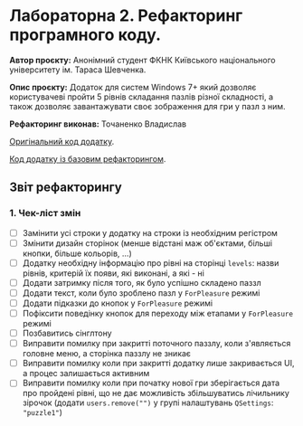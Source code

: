 # Лабораторна 2. Рефакторинг програмного коду.

**Автор проєкту:** Анонімний студент ФКНК Київського національного університету ім. Тараса Шевченка.

**Опис проєкту:** Додаток для систем Windows 7+ який дозволяє користувачеві пройти 5 рівнів складання пазлів різної складності, а також дозволяє завантажувати своє зображення для гри у пазл з ним.

**Рефакторинг виконав:** Точаненко Владислав

[Оригінальний код додатку](https://github.com/knu-5-tochanenko/SoftwareReengineering/tree/master/Lab_1/Original).

[Код додатку із базовим рефакторингом](https://github.com/knu-5-tochanenko/SoftwareReengineering/tree/master/Lab_1/Refactored).

## Звіт рефакторингу

### 1. Чек-ліст змін

* [ ] Замінити усі строки у додатку на строки із необхідним регістром
* [ ] Змінити дизайн сторінок (менше відстані маж об'єктами, більші кнопки, більше кольорів, ...)
* [ ] Додатку необхідну інформацію про рівні на сторінці `levels`: назви рівнів, критерій їх появи, які виконані, а які - ні
* [ ] Додати затримку після того, як було успішно складено паззл
* [ ] Додати текст, коли було зроблено пазл у `ForPleasure` режимі
* [ ] Додати підказки до кнопок у `ForPleasure` режимі
* [ ] Пофіксити поведінку кнопок для переходу між етапами у `ForPleasure` режимі
* [ ] Позбавитись сінглтону
* [ ] Виправити помилку при закритті поточного паззлу, коли з'являється головне меню, а сторінка паззлу не зникає
* [ ] Виправити помилку коли при закритті додатку лише закривається UI, а процес залишається активним
* [ ] Виправити помилку коли при початку нової гри зберігається дата про пройдені рівні, що не дає можливість збільшуватись лічильнику зірочок (додати `users.remove("")` у групі налаштувань `QSettings`: `"puzzle1"`)